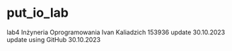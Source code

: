 # put_io_lab
lab4 Inżyneria Oprogramowania
Ivan Kaliadzich 153936
update 30.10.2023
update using GitHub 30.10.2023

